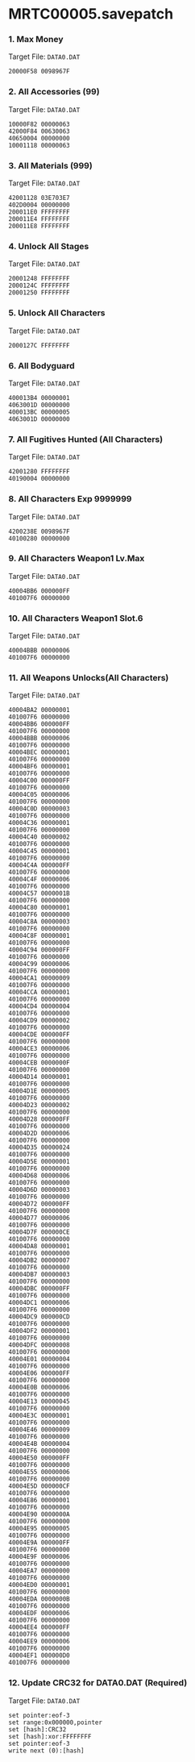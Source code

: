 # MRTC00005.savepatch

### 1. Max Money

Target File: `DATA0.DAT`

```
20000F58 0098967F
```

### 2. All Accessories (99)

Target File: `DATA0.DAT`

```
10000F82 00000063
42000F84 00630063
40650004 00000000
10001118 00000063
```

### 3. All Materials (999)

Target File: `DATA0.DAT`

```
42001128 03E703E7
402D0004 00000000
200011E0 FFFFFFFF
200011E4 FFFFFFFF
200011E8 FFFFFFFF
```

### 4. Unlock All Stages

Target File: `DATA0.DAT`

```
20001248 FFFFFFFF
2000124C FFFFFFFF
20001250 FFFFFFFF
```

### 5. Unlock All Characters

Target File: `DATA0.DAT`

```
2000127C FFFFFFFF
```

### 6. All Bodyguard

Target File: `DATA0.DAT`

```
400013B4 00000001
4063001D 00000000
400013BC 00000005
4063001D 00000000
```

### 7. All Fugitives Hunted (All Characters)

Target File: `DATA0.DAT`

```
42001280 FFFFFFFF
40190004 00000000
```

### 8. All Characters Exp 9999999

Target File: `DATA0.DAT`

```
4200238E 0098967F
40100280 00000000
```

### 9. All Characters Weapon1 Lv.Max

Target File: `DATA0.DAT`

```
40004BB6 000000FF
401007F6 00000000
```

### 10. All Characters Weapon1 Slot.6

Target File: `DATA0.DAT`

```
40004BBB 00000006
401007F6 00000000
```

### 11. All Weapons Unlocks(All Characters)

Target File: `DATA0.DAT`

```
40004BA2 00000001
401007F6 00000000
40004BB6 000000FF
401007F6 00000000
40004BBB 00000006
401007F6 00000000
40004BEC 00000001
401007F6 00000000
40004BF6 00000001
401007F6 00000000
40004C00 000000FF
401007F6 00000000
40004C05 00000006
401007F6 00000000
40004C0D 00000003
401007F6 00000000
40004C36 00000001
401007F6 00000000
40004C40 00000002
401007F6 00000000
40004C45 00000001
401007F6 00000000
40004C4A 000000FF
401007F6 00000000
40004C4F 00000006
401007F6 00000000
40004C57 0000001B
401007F6 00000000
40004C80 00000001
401007F6 00000000
40004C8A 00000003
401007F6 00000000
40004C8F 00000001
401007F6 00000000
40004C94 000000FF
401007F6 00000000
40004C99 00000006
401007F6 00000000
40004CA1 00000009
401007F6 00000000
40004CCA 00000001
401007F6 00000000
40004CD4 00000004
401007F6 00000000
40004CD9 00000002
401007F6 00000000
40004CDE 000000FF
401007F6 00000000
40004CE3 00000006
401007F6 00000000
40004CEB 0000000F
401007F6 00000000
40004D14 00000001
401007F6 00000000
40004D1E 00000005
401007F6 00000000
40004D23 00000002
401007F6 00000000
40004D28 000000FF
401007F6 00000000
40004D2D 00000006
401007F6 00000000
40004D35 00000024
401007F6 00000000
40004D5E 00000001
401007F6 00000000
40004D68 00000006
401007F6 00000000
40004D6D 00000003
401007F6 00000000
40004D72 000000FF
401007F6 00000000
40004D77 00000006
401007F6 00000000
40004D7F 000000CE
401007F6 00000000
40004DA8 00000001
401007F6 00000000
40004DB2 00000007
401007F6 00000000
40004DB7 00000003
401007F6 00000000
40004DBC 000000FF
401007F6 00000000
40004DC1 00000006
401007F6 00000000
40004DC9 000000CD
401007F6 00000000
40004DF2 00000001
401007F6 00000000
40004DFC 00000008
401007F6 00000000
40004E01 00000004
401007F6 00000000
40004E06 000000FF
401007F6 00000000
40004E0B 00000006
401007F6 00000000
40004E13 00000045
401007F6 00000000
40004E3C 00000001
401007F6 00000000
40004E46 00000009
401007F6 00000000
40004E4B 00000004
401007F6 00000000
40004E50 000000FF
401007F6 00000000
40004E55 00000006
401007F6 00000000
40004E5D 000000CF
401007F6 00000000
40004E86 00000001
401007F6 00000000
40004E90 0000000A
401007F6 00000000
40004E95 00000005
401007F6 00000000
40004E9A 000000FF
401007F6 00000000
40004E9F 00000006
401007F6 00000000
40004EA7 00000000
401007F6 00000000
40004ED0 00000001
401007F6 00000000
40004EDA 0000000B
401007F6 00000000
40004EDF 00000006
401007F6 00000000
40004EE4 000000FF
401007F6 00000000
40004EE9 00000006
401007F6 00000000
40004EF1 000000D0
401007F6 00000000
```

### 12. Update CRC32 for DATA0.DAT (Required)

Target File: `DATA0.DAT`

```
set pointer:eof-3
set range:0x000000,pointer
set [hash]:CRC32
set [hash]:xor:FFFFFFFF
set pointer:eof-3
write next (0):[hash]
```


